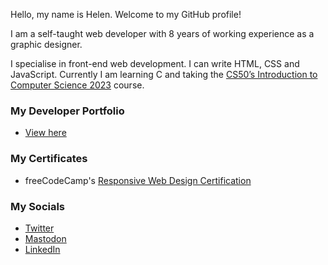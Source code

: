 Hello, my name is Helen. Welcome to my GitHub profile!

I am a self-taught web developer with 8 years of working experience as a graphic designer.

I specialise in front-end web development. I can write HTML, CSS and JavaScript. Currently I am learning C and taking the [CS50’s Introduction to Computer Science 2023](https://cs50.harvard.edu/x/2023/) course.

### My Developer Portfolio

- [View here](https://helenclx.github.io/)

### My Certificates

- freeCodeCamp's [Responsive Web Design Certification](https://www.freecodecamp.org/certification/helenclx/responsive-web-design)

### My Socials

- [Twitter](https://twitter.com/helen_clx)
- [Mastodon](https://tech.lgbt/@helenclx)
- [LinkedIn](https://www.linkedin.com/in/helenclx/)